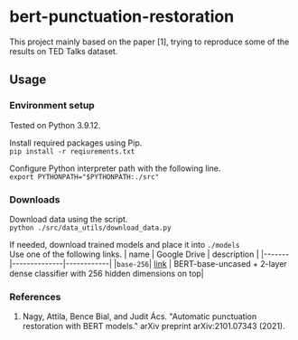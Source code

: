 # bert-punctuation-restoration

This project mainly based on the paper [1], trying to reproduce some of the results on TED Talks dataset.

## Usage

### Environment setup
Tested on Python 3.9.12.

Install required packages using Pip.\
`pip install -r reqiurements.txt`

Configure Python interpreter path with the following line.\
`export PYTHONPATH="$PYTHONPATH:./src"`

### Downloads
Download data using the script.\
`python ./src/data_utils/download_data.py`


If needed, download trained models and place it into `./models`\
Use one of the following links.
| name  | Google Drive | description |
|-------|--------------|------------|
|`base-256`|  [link](https://drive.google.com/file/d/1-0WolA-FZVVo22ZEyFGDZfEnKXexK562/view?usp=sharing) | BERT-base-uncased + 2-layer dense classifier with 256 hidden dimensions on top| 


### References
1. Nagy, Attila, Bence Bial, and Judit Ács. "Automatic punctuation restoration with BERT models." arXiv preprint arXiv:2101.07343 (2021).